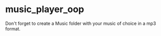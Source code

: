 # music_player_oop
Don't forget to create a Music folder with your music of choice in a mp3 format. 
